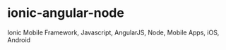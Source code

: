 # ionic-angular-node
Ionic Mobile Framework, Javascript, AngularJS, Node, Mobile Apps, iOS, Android
